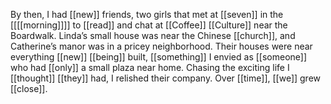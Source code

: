 By then, I had [[new]] friends, two girls that met at [[seven]] in the [[[[morning]]]] to [[read]] and chat at [[Coffee]] [[Culture]] near the Boardwalk. Linda’s small house was near the Chinese [[church]], and Catherine’s manor was in a pricey neighborhood. Their houses were near everything [[new]] [[being]] built, [[something]] I envied as [[someone]] who had [[only]] a small plaza near home. Chasing the exciting life I [[thought]] [[they]] had, I relished their company. Over [[time]], [[we]] grew [[close]]. 
  

  
